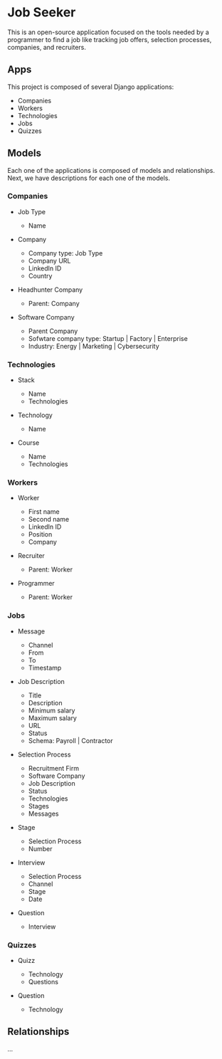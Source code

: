 # Job Seeker

This is an open-source application focused on the tools needed by a programmer to find a job like tracking job offers, selection processes, companies, and recruiters.

## Apps

This project is composed of several Django applications:

* Companies
* Workers
* Technologies
* Jobs
* Quizzes

## Models

Each one of the applications is composed of models and relationships. Next, we have descriptions for each one of the models.

### Companies

* Job Type
    * Name

* Company
    * Company type: Job Type
    * Company URL
    * LinkedIn ID
    * Country

* Headhunter Company
    * Parent: Company

* Software Company
    * Parent Company
    * Sofwtare company type: Startup | Factory | Enterprise
    * Industry: Energy | Marketing | Cybersecurity

### Technologies

* Stack
    * Name
    * Technologies

* Technology
    * Name

* Course
    * Name
    * Technologies

### Workers

* Worker
    * First name
    * Second name
    * LinkedIn ID
    * Position
    * Company

* Recruiter
    * Parent: Worker

* Programmer
    * Parent: Worker

### Jobs

* Message
    * Channel
    * From
    * To
    * Timestamp

* Job Description
    * Title
    * Description
    * Minimum salary
    * Maximum salary
    * URL
    * Status
    * Schema: Payroll | Contractor

* Selection Process
    * Recruitment Firm
    * Software Company
    * Job Description
    * Status
    * Technologies
    * Stages
    * Messages

* Stage
    * Selection Process
    * Number

* Interview
    * Selection Process
    * Channel
    * Stage
    * Date

* Question
    * Interview

### Quizzes

* Quizz
    * Technology
    * Questions

* Question
    * Technology

## Relationships

...